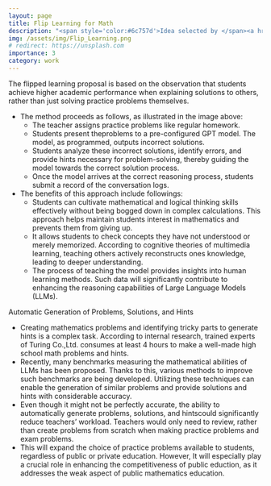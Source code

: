 ```yaml
---
layout: page
title: Flip Learning for Math
description: "<span style='color:#6c757d'>Idea selected by </span><a href='https://www.aitimes.kr/news/articleView.html?idxno=30636'>OpenAI</a><span style='color:#6c757d'></span>"
img: /assets/img/Flip_Learning.png
# redirect: https://unsplash.com
importance: 3
category: work
---
```


The flipped learning proposal is based on the observation that students achieve higher academic performance when explaining solutions to others, rather than just solving practice problems themselves.

- The method proceeds as follows, as illustrated in the image above:
    - The teacher assigns practice problems like regular homework.
    - Students present theproblems to a pre-configured GPT model. The model, as programmed,
    outputs incorrect solutions.
    - Students analyze these incorrect solutions, identify errors, and provide hints necessary for
    problem-solving, thereby guiding the model towards the correct solution process.
    - Once the model arrives at the correct reasoning process, students submit a record of the
    conversation logs.
- The benefits of this approach include followings:
    - Students can cultivate mathematical and logical thinking skills effectively without being
    bogged down in complex calculations. This approach helps maintain students interest in
    mathematics and prevents them from giving up.
    - It allows students to check concepts they have not understood or merely memorized.
    According to cognitive theories of multimedia learning, teaching others actively reconstructs
    ones knowledge, leading to deeper understanding.
    - The process of teaching the model provides insights into human learning methods. Such
    data will significantly contribute to enhancing the reasoning capabilities of Large Language
    Models (LLMs).
    
Automatic Generation of Problems, Solutions, and Hints
- Creating mathematics problems and identifying tricky parts to generate hints is a complex
task. According to internal research, trained experts of Turing Co.,Ltd. consumes at least 4
hours to make a well-made high school math problems and hints.
- Recently, many benchmarks measuring the mathematical abilities of LLMs has been proposed.
Thanks to this, various methods to improve such benchmarks are being developed. Utilizing
these techniques can enable the generation of similar problems and provide solutions and
hints with considerable accuracy.
- Even though it might not be perfectly accurate, the ability to automatically generate problems,
solutions, and hintscould significantly reduce teachers’ workload. Teachers would only need to
review, rather than create problems from scratch when making practice problems and exam
problems.
- This will expand the choice of practice problems available to students, regardless of public or
private education. However, It will especially play a crucial role in enhancing the
competitiveness of public eduction, as it addresses the weak aspect of public mathematics
education.